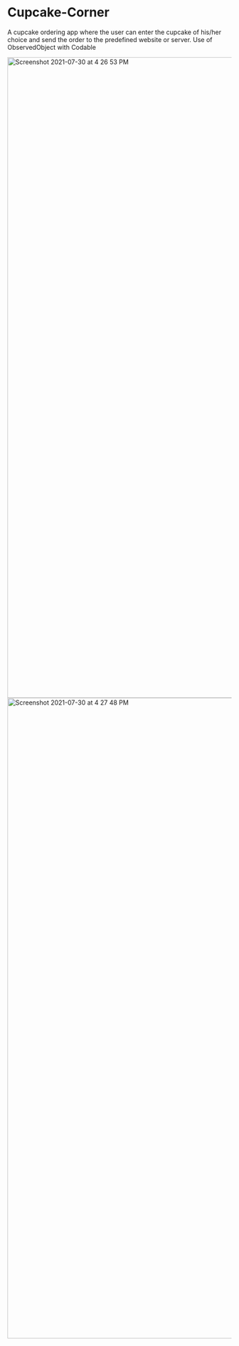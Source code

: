# Cupcake-Corner
A cupcake ordering app where the user can enter the cupcake of his/her choice and send the order to the predefined website or server.
Use of ObservedObject with Codable

<img width="1440" alt="Screenshot 2021-07-30 at 4 26 53 PM" src="https://user-images.githubusercontent.com/72257780/127643871-a752c73a-8e54-41eb-be4e-ccd2b21515bc.png">

<img width="1440" alt="Screenshot 2021-07-30 at 4 27 48 PM" src="https://user-images.githubusercontent.com/72257780/127643920-d3bb7d3c-76b1-478d-a9d8-3f50b4a0c2aa.png">

